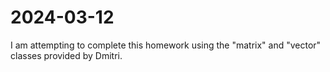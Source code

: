 # 2024-03-12

I am attempting to complete this homework using the "matrix" and "vector" classes provided by Dmitri.
